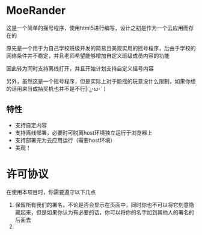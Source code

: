 # MoeRander
这是一个简单的摇号程序，使用html5进行编写，设计之初是作为一个云应用而存在的

原先是一个用于为自己学校班级开发的简易且美观实用的摇号程序，后由于学校的网络条件并不稳定，并且老师希望能够增加自定义班级成员内容的功能

因此转为同时支持离线打开，并且开始计划支持自定义摇号内容

另外，虽然这是一个摇号程序，但是实际上对于能摇的玩意没什么限制，如果你想的话用来当成抽奖机也并不是不行|ू･ω･` )

## 特性
- 支持自定内容
- 支持离线部署，必要时可脱离host环境独立运行于浏览器上
- 支持部署完为云应用运行（需要host环境）
- 美观！

# 许可协议
在使用本项目时，你需要遵守以下几点
1. 保留所有我们的署名，不论是否会显示在页面中，同时你也不可以将它刻意隐藏起来，但是如果你认为有必要的话，你可以将你的名字加到其他人的署名的后面去
2. 
